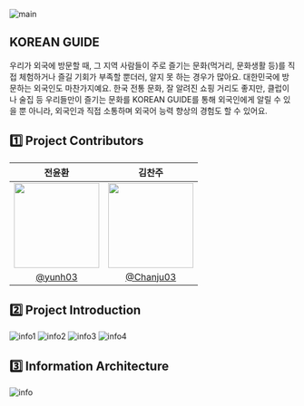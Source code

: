![main](https://github.com/koreanguide/assets/blob/main/Frame%202136.jpg?raw=true)

## KOREAN GUIDE
우리가 외국에 방문할 때, 그 지역 사람들이 주로 즐기는 문화(먹거리, 문화생활 등)를 직접 체험하거나 즐길 기회가 부족할 뿐더러, 알지 못 하는 경우가 많아요. 대한민국에 방문하는 외국인도 마찬가지예요.
한국 전통 문화, 잘 알려진 쇼핑 거리도 좋지만, 클럽이나 술집 등 우리들만이 즐기는 문화를 KOREAN GUIDE를 통해 외국인에게 알릴 수 있을 뿐 아니라, 외국인과 직접 소통하며 외국어 능력 향상의 경험도 할 수 있어요.

## 1️⃣ Project Contributors
|                                      전윤환                                      |                                      김찬주                                       |
| :------------------------------------------------------------------------------: | :-------------------------------------------------------------------------------: |
| <img width="150px" src="https://avatars.githubusercontent.com/u/57185499?v=4" /> | <img width="150px" src="https://avatars.githubusercontent.com/u/129511216?v=4" /> |
|                    [@yunh03](https://github.com/yunh03)                    |                       [@Chanju03](https://github.com/Chanju03)                        |

## 2️⃣ Project Introduction
![info1](https://github.com/koreanguide/assets/blob/main/111111.jpg?raw=true)
![info2](https://github.com/koreanguide/assets/blob/main/222222.jpg?raw=true)
![info3](https://github.com/koreanguide/assets/blob/main/333333.jpg?raw=true)
![info4](https://github.com/koreanguide/assets/blob/main/444444.jpg?raw=true)

## 3️⃣ Information Architecture
![info](https://github.com/koreanguide/assets/blob/main/information_architecture.jpg?raw=true)
